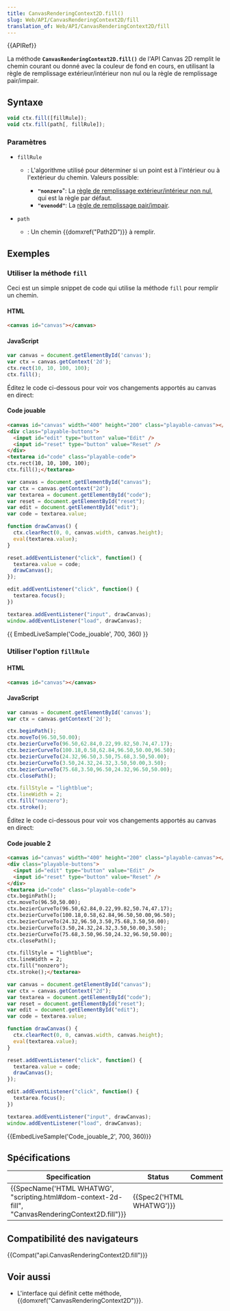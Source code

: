```yaml
---
title: CanvasRenderingContext2D.fill()
slug: Web/API/CanvasRenderingContext2D/fill
translation_of: Web/API/CanvasRenderingContext2D/fill
---
```

{{APIRef}}

La méthode **`CanvasRenderingContext2D.fill()`** de l'API Canvas 2D remplit le chemin courant ou donné avec la couleur de fond en cours, en utilisant la règle de remplissage extérieur/intérieur non nul ou la règle de remplissage pair/impair.

## Syntaxe

```js
void ctx.fill([fillRule]);
void ctx.fill(path[, fillRule]);
```

### Paramètres

- `fillRule`

  - : L'algorithme utilisé pour déterminer si un point est à l'intérieur ou à l'extérieur du chemin.
    Valeurs possible:

    - **`"nonzero`**": La [règle de remplissage extérieur/intérieur non nul](http://en.wikipedia.org/wiki/Nonzero-rule), qui est la règle par défaut.
    - **`"evenodd"`**: La [règle de remplissage pair/impair](http://en.wikipedia.org/wiki/Even%E2%80%93odd_rule).

- `path`
  - : Un chemin {{domxref("Path2D")}} à remplir.

## Exemples

### Utiliser la méthode `fill`

Ceci est un simple snippet de code qui utilise la méthode `fill` pour remplir un chemin.

#### HTML

```html
<canvas id="canvas"></canvas>
```

#### JavaScript

```js
var canvas = document.getElementById('canvas');
var ctx = canvas.getContext('2d');
ctx.rect(10, 10, 100, 100);
ctx.fill();
```

Éditez le code ci-dessous pour voir vos changements apportés au canvas en direct:

#### Code jouable

```html hidden
<canvas id="canvas" width="400" height="200" class="playable-canvas"></canvas>
<div class="playable-buttons">
  <input id="edit" type="button" value="Edit" />
  <input id="reset" type="button" value="Reset" />
</div>
<textarea id="code" class="playable-code">
ctx.rect(10, 10, 100, 100);
ctx.fill();</textarea>
```

```js hidden
var canvas = document.getElementById("canvas");
var ctx = canvas.getContext("2d");
var textarea = document.getElementById("code");
var reset = document.getElementById("reset");
var edit = document.getElementById("edit");
var code = textarea.value;

function drawCanvas() {
  ctx.clearRect(0, 0, canvas.width, canvas.height);
  eval(textarea.value);
}

reset.addEventListener("click", function() {
  textarea.value = code;
  drawCanvas();
});

edit.addEventListener("click", function() {
  textarea.focus();
})

textarea.addEventListener("input", drawCanvas);
window.addEventListener("load", drawCanvas);
```

{{ EmbedLiveSample('Code_jouable', 700, 360) }}

### Utiliser l'option `fillRule`

#### HTML

```html
<canvas id="canvas"></canvas>
```

#### JavaScript

```js
var canvas = document.getElementById('canvas');
var ctx = canvas.getContext('2d');

ctx.beginPath();
ctx.moveTo(96.50,50.00);
ctx.bezierCurveTo(96.50,62.84,0.22,99.82,50.74,47.17);
ctx.bezierCurveTo(100.18,0.58,62.84,96.50,50.00,96.50);
ctx.bezierCurveTo(24.32,96.50,3.50,75.68,3.50,50.00);
ctx.bezierCurveTo(3.50,24.32,24.32,3.50,50.00,3.50);
ctx.bezierCurveTo(75.68,3.50,96.50,24.32,96.50,50.00);
ctx.closePath();

ctx.fillStyle = "lightblue";
ctx.lineWidth = 2;
ctx.fill("nonzero");
ctx.stroke();
```

Éditez le code ci-dessous pour voir vos changements apportés au canvas en direct:

#### Code jouable 2

```html hidden
<canvas id="canvas" width="400" height="200" class="playable-canvas"></canvas>
<div class="playable-buttons">
  <input id="edit" type="button" value="Edit" />
  <input id="reset" type="button" value="Reset" />
</div>
<textarea id="code" class="playable-code">
ctx.beginPath();
ctx.moveTo(96.50,50.00);
ctx.bezierCurveTo(96.50,62.84,0.22,99.82,50.74,47.17);
ctx.bezierCurveTo(100.18,0.58,62.84,96.50,50.00,96.50);
ctx.bezierCurveTo(24.32,96.50,3.50,75.68,3.50,50.00);
ctx.bezierCurveTo(3.50,24.32,24.32,3.50,50.00,3.50);
ctx.bezierCurveTo(75.68,3.50,96.50,24.32,96.50,50.00);
ctx.closePath();

ctx.fillStyle = "lightblue";
ctx.lineWidth = 2;
ctx.fill("nonzero");
ctx.stroke();</textarea>
```

```js hidden
var canvas = document.getElementById("canvas");
var ctx = canvas.getContext("2d");
var textarea = document.getElementById("code");
var reset = document.getElementById("reset");
var edit = document.getElementById("edit");
var code = textarea.value;

function drawCanvas() {
  ctx.clearRect(0, 0, canvas.width, canvas.height);
  eval(textarea.value);
}

reset.addEventListener("click", function() {
  textarea.value = code;
  drawCanvas();
});

edit.addEventListener("click", function() {
  textarea.focus();
})

textarea.addEventListener("input", drawCanvas);
window.addEventListener("load", drawCanvas);
```

{{EmbedLiveSample('Code_jouable_2', 700, 360)}}

## Spécifications

| Specification                                                                                                                        | Status                           | Comment |
| ------------------------------------------------------------------------------------------------------------------------------------ | -------------------------------- | ------- |
| {{SpecName('HTML WHATWG', "scripting.html#dom-context-2d-fill", "CanvasRenderingContext2D.fill")}} | {{Spec2('HTML WHATWG')}} |         |

## Compatibilité des navigateurs

{{Compat("api.CanvasRenderingContext2D.fill")}}

## Voir aussi

- L'interface qui définit cette méthode, {{domxref("CanvasRenderingContext2D")}}.
